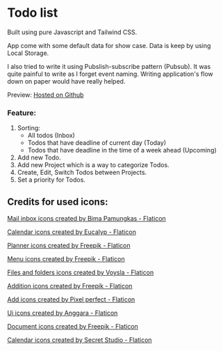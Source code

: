 # Todo list

Built using pure Javascript and Tailwind CSS. 

App come with some default data for show case. Data is keep by using Local Storage.

I also tried to write it using Pubslish-subscribe pattern (Pubsub). It was quite painful to write as I forget event naming. Writing application's flow down on paper would have really helped.



Preview: [Hosted on Github](https://winghaa.github.io/todo-list/)

### Feature:

1. Sorting:
    - All todos (Inbox)
    - Todos that have deadline of current day (Today)
    - Todos that have deadline in the time of a week ahead (Upcoming)
2. Add new Todo.
3. Add new Project which is a way to categorize Todos.
4. Create, Edit, Switch Todos between Projects.
5. Set a priority for Todos.


## Credits for used icons:
<a href="https://www.flaticon.com/free-icons/mail-inbox" title="mail inbox icons">Mail inbox icons created by Bima Pamungkas - Flaticon</a>

<a href="https://www.flaticon.com/free-icons/calendar" title="calendar icons">Calendar icons created by Eucalyp - Flaticon</a>

<a href="https://www.flaticon.com/free-icons/planner" title="planner icons">Planner icons created by Freepik - Flaticon</a>

<a href="https://www.flaticon.com/free-icons/menu" title="menu icons">Menu icons created by Freepik - Flaticon</a>

<a href="https://www.flaticon.com/free-icons/files-and-folders" title="files and folders icons">Files and folders icons created by Voysla - Flaticon</a>

<a href="https://www.flaticon.com/free-icons/addition" title="addition icons">Addition icons created by Freepik - Flaticon</a>

<a href="https://www.flaticon.com/free-icons/add" title="add icons">Add icons created by Pixel perfect - Flaticon</a>

<a href="https://www.flaticon.com/free-icons/ui" title="ui icons">Ui icons created by Anggara - Flaticon</a>

<a href="https://www.flaticon.com/free-icons/document" title="document icons">Document icons created by Freepik - Flaticon</a>

<a href="https://www.flaticon.com/free-icons/calendar" title="calendar icons">Calendar icons created by Secret Studio - Flaticon</a>

